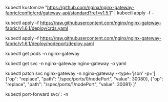 kubectl kustomize "https://github.com/nginx/nginx-gateway-fabric/config/crd/gateway-api/standard?ref=v1.5.1" | kubectl apply -f -



kubectl apply -f https://raw.githubusercontent.com/nginx/nginx-gateway-fabric/v1.6.1/deploy/crds.yaml



kubectl apply -f https://raw.githubusercontent.com/nginx/nginx-gateway-fabric/v1.6.1/deploy/nodeport/deploy.yaml


kubectl get pods -n nginx-gateway

kubectl get svc -n nginx-gateway nginx-gateway -o yaml


kubectl patch svc nginx-gateway -n nginx-gateway --type='json' -p='[
  {"op": "replace", "path": "/spec/ports/0/nodePort", "value": 30080},
  {"op": "replace", "path": "/spec/ports/1/nodePort", "value": 30081}
]'


kubectl port-forward svc/<service-name> <local-port>:<service-port> -n <namespace>